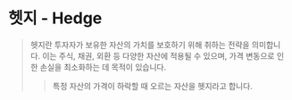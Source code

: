 # 헷지 - Hedge

> 헷지란 투자자가 보유한 자산의 가치를 보호하기 위해 취하는 전략을 의미합니다. 이는 주식, 채권, 외환 등 다양한 자산에 적용될 수 있으며, 가격 변동으로 인한 손실을 최소화하는 데 목적이 있습니다.
>
> > 특정 자산의 가격이 하락할 때 오르는 자산을 헷지라고 합니다.

